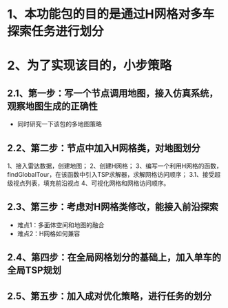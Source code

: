 <!--
 * @Author: Chenyang Zhang && 1727326672@qq.com
 * @Date: 2024-03-24 13:46:57
 * @LastEditors: Chenyang Zhang && 1727326672@qq.com
 * @LastEditTime: 2024-03-25 19:53:28
 * @FilePath: /bit_zcy_001/src/bag_ants/ants_coordinate/task_allocation/readme.md
 * @Description: 
 * 
 * Copyright (c) 2024 by ${git_name_email}, All Rights Reserved. 
-->
# 1、本功能包的目的是通过H网格对多车探索任务进行划分

# 2、为了实现该目的，小步策略
## 2.1、第一步：写一个节点调用地图，接入仿真系统，观察地图生成的正确性
* 同时研究一下该包的多地图策略

## 2.2、第二步：节点中加入H网格类，对地图划分
1、接入雷达数据，创建地图；
2、创建H网格；
3、编写一个利用H网格的函数，findGlobalTour，在该函数中引入TSP求解器，求解网格访问顺序；
    3.1、接受超级视点列表，填充前沿视点
4、可视化网格和网格访问顺序。

## 2.3、第三步：考虑对H网格类修改，能接入前沿探索
* 难点1：多面体空间和地图的融合
* 难点2：H网格如何兼容
## 2.4、第四步：在全局网格划分的基础上，加入单车的全局TSP规划
## 2.5、第五步：加入成对优化策略，进行任务的划分